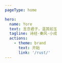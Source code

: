 ```yaml
---
pageType: home

hero:
  name: Yore
  text: 言念君子，温其如玉
  tagline: 诗经·秦风·小戎
  actions:
    - theme: brand
      text: 开始
      link: '/rust/'
---
```

